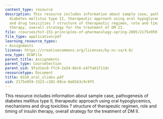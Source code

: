 ```yaml
---
content_type: resource
description: This resource includes information about sample case, pathogenesis of
  diabetes mellitus type II, therapeutic approach using oral hypoglycemics, mechanisms
  and drug toxicities ? structure of therapeutic regimen, role and timing of insulin
  therapy, overall strategy for the treatment of DM II.
file: /courses/hst-151-principles-of-pharmacology-spring-2005/2175e9591523c20209ce0a01b3c9c9f5_0310_oral_slides.pdf
file_type: application/pdf
learning_resource_types:
- Assignments
license: https://creativecommons.org/licenses/by-nc-sa/4.0/
ocw_type: OCWFile
parent_title: Assignments
parent_type: CourseSection
parent_uid: 9fa31ec0-ffc9-2a54-84c6-e47fa61f11dc
resourcetype: Document
title: 0310_oral_slides.pdf
uid: 2175e959-1523-c202-09ce-0a01b3c9c9f5
---
```

This resource includes information about sample case, pathogenesis of diabetes mellitus type II, therapeutic approach using oral hypoglycemics, mechanisms and drug toxicities ? structure of therapeutic regimen, role and timing of insulin therapy, overall strategy for the treatment of DM II.
